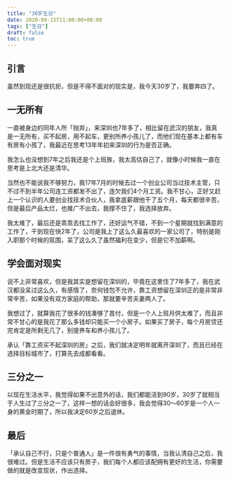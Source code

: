 ```yaml
---
title: "30岁生日"
date: 2020-09-15T11:08:00+08:00
tags: ["生日"] 
draft: false
toc: true
---
```


## 引言

虽然到现还是很抗拒，但是不得不面对的现实是，我今天30岁了，我要奔四了。

## 一无所有

一直被身边的同年人所「抛弃」，来深圳也7年多了，相比留在武汉的朋友，我真是一无所有，买不起房，用不起车，更别所养小孩儿了，而他们现在基本上都有车有房有小孩了，我最近在思考13年年初来深圳的行为是否正确。

<!--more-->

我怎么也没想到7年之后我还是个上班族，我太高估自己了，就像小时候我一直在思考是上北大还是清华。

当然也不能说我不够努力，我17年7月的时候去过一个创业公司当过技术主管，只不过不到半年公司连工资都发不出了，连欠我们4个月工资。我不甘心，正好又赶上一个认识的人要创业找技术合伙人，我拿底薪跟他干了五个月，每天都很辛苦，但是最后产品太烂，也推广不出去，我撑不住了，我选择放弃。

我太难了，最后还是乖乖去找工作了，还好运气不错，不到一个星期就找到满意的工作了，干到现在快2年了，公司是我上了这么久最喜欢的一家公司了，特别是刚入职那个时候的氛围，呆了这么久了虽然福利在变少，但是它不加薪啊。

## 学会面对现实

说不上非常喜欢，但是我其实是想留在深圳的，毕竟在这里住了7年多了，我在武汉都没呆过这么久，有感情了，奈何钱包不允许，靠工资想留在深圳正的是非常非常辛苦，如果没有双方家庭的帮助，那就要辛苦夫妻两人了。

我想过了，就算我花了很多的钱凑够了首付，但是一个人上班月供太难了，而且非常不甘心的是我花了那么多钱却只能买一个小房子。如果买了房子，每个月房贷还完肯定是所剩无几了，别提养车和养小孩儿了。

承认「靠工资买不起深圳的房」之后，我们就决定明年就离开深圳了，而且已经在选择目标城市了，打算先去成都看看。

## 三分之一

以现在生活水平，我觉得如果不出意外的话，我们都能活到90岁，30岁了就相当于人生过了三分之一了，这样一想的话会好很多，我会觉得30～60岁是一个人一身的黄金时期了，所以我决定60岁之后退休。

## 最后

「承认自己不行，只是个普通人」是一件很有勇气的事情，当我认清自己之后，我很难过。但是生活不应该只有房子，我们每个人都应该配拥有更好的生活，你需要做的就是改变现状，作出选择。